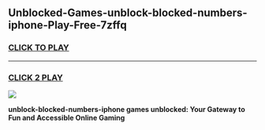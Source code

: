 
## Unblocked-Games-unblock-blocked-numbers-iphone-Play-Free-7zffq
<h3>
<a href="https://premium76.site?title=unblock-blocked-numbers-iphone&ref=10A">CLICK TO PLAY</a></h3>
<hr>

<h3>
<a href="https://premium76.site?title=unblock-blocked-numbers-iphone&ref=10A">CLICK 2 PLAY</a>
  
</h3>

<a href="https://premium76.site?title=unblock-blocked-numbers-iphone&ref=10A"><img src="https://clearcache.store/games.png"></a>


**unblock-blocked-numbers-iphone games unblocked: Your Gateway to Fun and Accessible Online Gaming**
